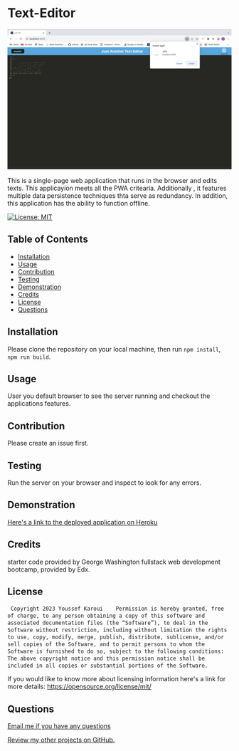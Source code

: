 # Text-Editor

![alt text](/assets/images/install.prompt.png)

  This is a single-page web application that runs in the browser and edits texts. This applicayion meets all the  PWA critearia. Additionally , it features multiple data persistence techniques thta serve as redundancy.  In addition, this application has the ability to function offline.
 
  [![License: MIT](https://img.shields.io/badge/License-MIT-yellow.svg)](https://opensource.org/licenses/MIT)

  ## Table of Contents

  - [Installation](#installation)
  - [Usage](#usage)
  - [Contribution](#contribution)
  - [Testing](#testing)
  - [Demonstration](#demonstration)
  - [Credits](#credits)
  - [License](#license)
  - [Questions](#questions)


  <a name="installation"></a>
  ## Installation

  Please clone the repository on your local machine, then run `npm install`, `npm run build`.

  <a name= "usage"></a>

  ## Usage

  User you default browser to see the server running and checkout the applications features.
  <a name="contribution"></a>

  ## Contribution 

  Please create an issue first.

  <a name="testing"></a>

  ## Testing 

  Run the server on your browser and inspect to look for any errors.

  <a name= "demonstration"></a>

  ## Demonstration
 
 [Here's a link to the deployed application on Heroku](https://text-editorrr-0f654fcabbb3.herokuapp.com/)

 <a name= "credits"></a>

 ## Credits
 
 starter code provided by George Washington fullstack web development bootcamp, provided by Edx.

  <a name="license"></a>

  ## License 

     Copyright 2023 Youssef Karoui    Permission is hereby granted, free of charge, to any person obtaining a copy of this software and associated documentation files (the “Software”), to deal in the Software without restriction, including without limitation the rights to use, copy, modify, merge, publish, distribute, sublicense, and/or sell copies of the Software, and to permit persons to whom the Software is furnished to do so, subject to the following conditions: The above copyright notice and this permission notice shall be included in all copies or substantial portions of the Software.

  If you would like to know more about licensing information here's a link for more details: https://opensource.org/license/mit/

  <a name="questions"></a>

  ## Questions 

  [Email me if you have any questions](mailto:youssefkaroui6@gmail.com)

[Review my other projects on GitHub.](https://www.github.com/youssefkaroui)

  